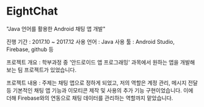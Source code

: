 # EightChat

"Java 언어를 활용한 Android 채팅 앱 개발"

진행 기간 : 2017.10 ~ 2017.12
사용 언어 : Java
사용 툴 : Android Studio, Firebase, github 등

프로젝트 개요 : 학부과정 중 '안드로이드 앱 프로그래밍' 과목에서 원하는 앱을 개발해보는 팀 프로젝트가 있었습니다.

프로젝트 내용 : 주제는 채팅 앱으로 정하게 되었고, 저의 역할은 계정 관리, 메시지 전달 등 기본적인 채팅 앱 기능과 이모티콘 제작 및 사용의 추가 기능 구현이었습니다. 
            이에 더해 Firebase와의 연동으로 채팅 데이터를 관리하는 역할까지 맡았습니다.
